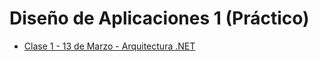 # Diseño de Aplicaciones 1 (Práctico)

* [Clase 1 - 13 de Marzo - Arquitectura .NET](https://github.com/mariosouto/d1-2019/tree/master/C1-arquitectura-.net)
